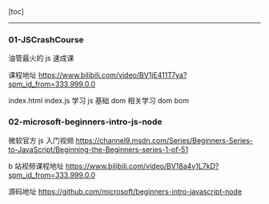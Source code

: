 [toc]

---

### 01-JSCrashCourse

油管最火的 js 速成课

课程地址 https://www.bilibili.com/video/BV1jE411T7ya?spm_id_from=333.999.0.0

index.html index.js 学习 js 基础
dom 相关学习 dom bom

### 02-microsoft-beginners-intro-js-node

微软官方 js 入门视频 https://channel9.msdn.com/Series/Beginners-Series-to-JavaScript/Beginning-the-Beginners-series-1-of-51

b 站视频课程地址 https://www.bilibili.com/video/BV18a4y1L7kD?spm_id_from=333.999.0.0

源码地址 https://github.com/microsoft/beginners-intro-javascript-node
